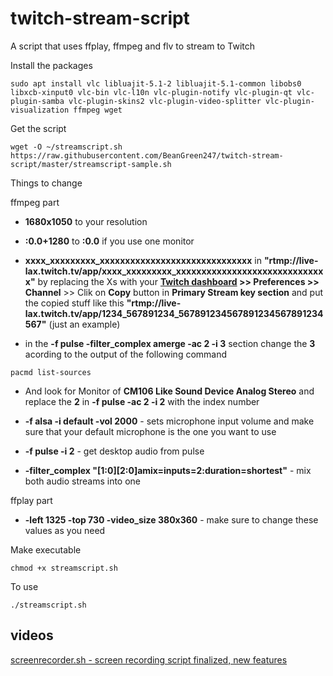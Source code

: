 # twitch-stream-script
A script that uses ffplay, ffmpeg and flv to stream to Twitch

Install the packages
```
sudo apt install vlc libluajit-5.1-2 libluajit-5.1-common libobs0 libxcb-xinput0 vlc-bin vlc-l10n vlc-plugin-notify vlc-plugin-qt vlc-plugin-samba vlc-plugin-skins2 vlc-plugin-video-splitter vlc-plugin-visualization ffmpeg wget
```
Get the script
```
wget -O ~/streamscript.sh https://raw.githubusercontent.com/BeanGreen247/twitch-stream-script/master/streamscript-sample.sh
```
Things to change

ffmpeg part

* **1680x1050** to your resolution
* **:0.0+1280** to **:0.0** if you use one monitor
* **xxxx_xxxxxxxxx_xxxxxxxxxxxxxxxxxxxxxxxxxxxxxx** in **"rtmp://live-lax.twitch.tv/app/xxxx_xxxxxxxxx_xxxxxxxxxxxxxxxxxxxxxxxxxxxxxx"** by replacing the Xs with your **[Twitch dashboard](https://dashboard.twitch.tv/) >> Preferences >> Channel** >> Clik on **Copy** button in **Primary Stream key section** and put the copied stuff like this **"rtmp://live-lax.twitch.tv/app/1234_567891234_567891234567891234567891234567"** (just an example)

* in the **-f pulse -filter_complex amerge -ac 2 -i 3** section change the **3** acording to the output of the following command
```
pacmd list-sources
```
* And look for Monitor of **CM106 Like Sound Device Analog Stereo** and replace the **2** in **-f pulse -ac 2 -i 2** with the index number

* **-f alsa -i default -vol 2000** - sets microphone input volume and make sure that your default microphone is the one you want to use

* **-f pulse -i 2** - get desktop audio from pulse

* **-filter_complex "[1:0][2:0]amix=inputs=2:duration=shortest"** - mix both audio streams into one

ffplay part

* **-left 1325 -top 730 -video_size 380x360** - make sure to change these values as you need

Make executable
```
chmod +x streamscript.sh
```

To use
```
./streamscript.sh
```

## videos
[screenrecorder.sh - screen recording script finalized, new features](https://www.youtube.com/watch?v=08LH4z8QC_A)
